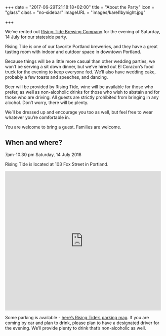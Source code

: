 +++
date = "2017-06-29T21:18:18+02:00"
title = "About the Party"
icon = "glass"
class = "no-sidebar"
imageURL = "images/karel1bynight.jpg"

+++
<!--more-->
We’ve rented out [Rising Tide Brewing Company](https://www.risingtidebrewing.com/) for the evening of Saturday, 14 July for our stateside party.

Rising Tide is one of our favorite Portland breweries, and they have a great tasting room with indoor and outdoor space in downtown Portland. 

Because things will be a little more casual than other wedding parties, we won’t be serving a sit down dinner, but we’ve hired out El Corazon’s food truck for the evening to keep everyone fed. We’ll also have wedding cake, probably a few toasts and speeches, and dancing. 

Beer will be provided by Rising Tide, wine will be available for those who prefer, as well as non-alcoholic drinks for those who wish to abstain and for those who are driving. All guests are strictly prohibited from bringing in any alcohol. Don’t worry, there will be plenty.

We’ll be dressed up and encourage you too as well, but feel free to wear whatever you’re comfortable in.

You are welcome to bring a guest. Families are welcome.

## When and where?

7pm-10.30 pm Saturday, 14 July 2018

Rising Tide is located at 103 Fox Street in Portland. 

<iframe src="https://www.google.com/maps/embed?pb=!1m18!1m12!1m3!1d2886.1680974289297!2d-70.2572586!3d43.6654737!2m3!1f0!2f0!3f0!3m2!1i1024!2i768!4f13.1!3m3!1m2!1s0x4cb29ae92ba5f2af%3A0x95fb5f85a268f45e!2sRising+Tide+Brewing+Company!5e0!3m2!1sen!2snl!4v1520175152945" width="100%" height="450" frameborder="0" style="border:0" allowfullscreen></iframe>

Some parking is available - [here’s Rising Tide’s parking map](http://www.risingtidebrewing.com/parking-map). If you are coming by car and plan to drink, please plan to have a designated driver for the evening. We’ll provide plenty to drink that’s non-alcoholic as well.
